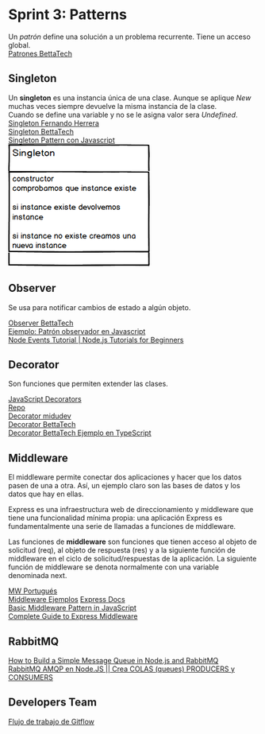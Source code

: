 # Sprint 3: Patterns  
Un *patrón* define una solución a un problema recurrente. Tiene un acceso global.    
[Patrones BettaTech](https://www.youtube.com/playlist?list=PLJkcleqxxobUJlz1Cm8WYd-F_kckkDvc8)  

## Singleton  
Un **singleton** es una instancia única de una clase. Aunque se aplique *New* muchas veces siempre devuelve la misma instancia de la clase.  
Cuando se define una variable y no se le asigna valor sera *Undefined*.  
[Singleton Fernando Herrera](https://www.youtube.com/watch?v=rrWRhrdwuLg)  
[Singleton BettaTech](https://www.youtube.com/watch?v=GGq6s7xhHzY)  
[Singleton Pattern con Javascript](https://medium.com/@jesusmurfontanals/singleton-pattern-con-javascript-3eb1c03f184e)  
![Singleton](sngltn.png)  

## Observer  
Se usa para notificar cambios de estado a algún objeto.  

[Observer BettaTech](https://www.youtube.com/watch?v=HFkZb1g8faA&list=PLJkcleqxxobUJlz1Cm8WYd-F_kckkDvc8&index=9)  
[Ejemplo: Patrón observador en Javascript](https://www.youtube.com/watch?v=pReYTx2frTQ)  
[Node Events Tutorial | Node.js Tutorials for Beginners](https://www.youtube.com/watch?v=2vaTy4dkbJM)  

## Decorator  
Son funciones que permiten extender las clases.  

[JavaScript Decorators](https://www.sitepoint.com/javascript-decorators-what-they-are/)  
[Repo](https://github.com/tc39/proposal-decorators)  
[Decorator midudev](https://youtu.be/LkOA07F9ZCs)  
[Decorator BettaTech](https://youtu.be/nLy4x_LPPWU)  
[Decorator BettaTech Ejemplo en TypeScript](https://youtu.be/Ab9HxiPLryg) 

## Middleware  
El middleware permite conectar dos aplicaciones y hacer que los datos pasen de una a otra. Así, un ejemplo claro son las bases de datos y los datos que hay en ellas.  
 
Express es una infraestructura web de direccionamiento y middleware que tiene una funcionalidad mínima propia: una aplicación Express es fundamentalmente una serie de llamadas a funciones de middleware.  

Las funciones de **middleware** son funciones que tienen acceso al objeto de solicitud (req), al objeto de respuesta (res) y a la siguiente función de middleware en el ciclo de solicitud/respuestas de la aplicación. La siguiente función de middleware se denota normalmente con una variable denominada next.  

[MW Portugués](https://www.youtube.com/watch?v=E5JaeELl2RE)  
[Middleware Ejemplos](https://www.nts-solutions.com/blog/middleware-ejemplos.html)
[Express Docs](https://expressjs.com/es/guide/using-middleware.html)  
[Basic Middleware Pattern in JavaScript](https://javascript.plainenglish.io/basic-middleware-pattern-in-javascript-ef8756a75cb1)  
[Complete Guide to Express Middleware](https://reflectoring.io/express-middleware/)  

## RabbitMQ  
[How to Build a Simple Message Queue in Node.js and RabbitMQ](https://morioh.com/p/8bc4fb039a9a)  
[RabbitMQ AMQP en Node.JS || Crea COLAS (queues) PRODUCERS y CONSUMERS](https://www.youtube.com/watch?v=jmxsswls0jk)  

## Developers Team  
[Flujo de trabajo de Gitflow](https://www.atlassian.com/es/git/tutorials/comparing-workflows/gitflow-workflow)
